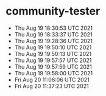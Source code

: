 # community-tester
- Thu Aug 19 18:30:53 UTC 2021
- Thu Aug 19 18:33:37 UTC 2021
- Thu Aug 19 19:28:36 UTC 2021
- Thu Aug 19 19:50:10 UTC 2021
- Thu Aug 19 19:50:13 UTC 2021
- Thu Aug 19 19:57:57 UTC 2021
- Thu Aug 19 19:57:59 UTC 2021
- Thu Aug 19 19:58:00 UTC 2021
- Fri Aug 20 11:06:06 UTC 2021
- Fri Aug 20 11:37:23 UTC 2021
